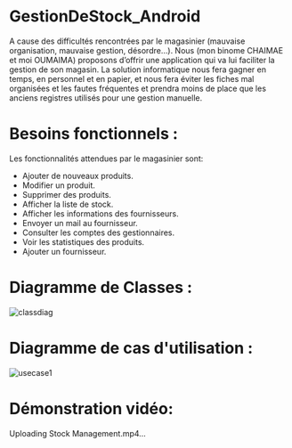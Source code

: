 # GestionDeStock_Android

A cause des difficultés rencontrées par le magasinier (mauvaise organisation, mauvaise gestion, 
désordre…). Nous (mon binome CHAIMAE et moi OUMAIMA) proposons d’offrir une application qui va lui faciliter la gestion de son magasin.
La solution informatique nous fera gagner en temps, en personnel et en papier, et nous fera éviter les
fiches mal organisées et les fautes fréquentes et prendra moins de place que les anciens registres utilisés 
pour une gestion manuelle.

# Besoins fonctionnels : 

Les fonctionnalités attendues par le magasinier sont:
- Ajouter de nouveaux produits.
- Modifier un produit.
- Supprimer des produits.
- Afficher la liste de stock.
- Afficher les informations des fournisseurs.
- Envoyer un mail au fournisseur.
- Consulter les comptes des gestionnaires.
- Voir les statistiques des produits.
- Ajouter un fournisseur. 

# Diagramme de Classes :

![classdiag](https://user-images.githubusercontent.com/62358941/139889477-1e95dfe5-827e-45bd-88bf-289a67f7306a.PNG)


# Diagramme de cas d'utilisation :

![usecase1](https://user-images.githubusercontent.com/62358941/139889233-1e565d60-2d95-44dd-b97b-e1c6b8039530.PNG)

# Démonstration vidéo:

Uploading Stock Management.mp4…

